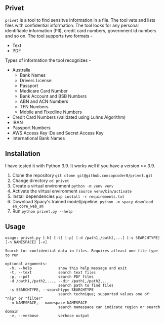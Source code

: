 ## Privet

`privet` is a tool to find sensitve information in a file. The tool vets and lists files with confidential information. The tool looks for any personal identifiable information (PII), credit card numbers, government id numbers and so on. The tool supports two formats -

- Text
- PDF

Types of information the tool recognizes -

- Australia
  - Bank Names
  - Drivers License
  - Passport
  - Medicare Card Number
  - Bank Account and BSB Numbers
  - ABN and ACN Numbers
  - TFN Numbers
  - Mobile and Fixedline Numbers
- Credit Card Numbers (validated using Luhns Algorithm)
- IBAN
- Passport Numbers
- AWS Access Key IDs and Secret Access Key
- International Bank Names

## Installation

I have tested it with Python 3.9. It works well if you have a version >= 3.9.

1. Clone the repository `git clone git@github.com:opcoder0/privet.git`
2. Change directory `cd privet`
3. Create a virtual environment `python -m venv venv`
4. Activate the virtual environment `source venv/bin/activate`
5. Install dependencies `pip install -r requirements.txt`
6. Download Spacy's trained model/pipeline. `python -m spacy download en_core_web_sm`
6. Run `python privet.py --help`

## Usage

```
usage: privet.py [-h] [-t] [-p] [-d /path1,/path2,...] [-s SEARCHTYPE] [-n NAMESPACE] [-v]

Search for confidential data in files. Requires atleast one file type to run

optional arguments:
  -h, --help            show this help message and exit
  -t, --text            search text files
  -p, --pdf             search PDF files
  -d /path1,/path2,..., --dir /path1,/path2,...
                        search path to find files
  -s SEARCHTYPE, --searchtype SEARCHTYPE
                        search technique; supported values one of: "nlp" or "filter"
  -n NAMESPACE, --namespace NAMESPACE
                        search namespace can indicate region or search domain
  -v, --verbose         verbose output
```
